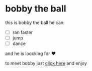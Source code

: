 # bobby the ball
this is bobby the ball
he can:
- [ ] ran faster
- [ ] jump
- [ ] dance

and he is loocking for :heart:	

to meet bobby just [click here](https://inbardanieli.github.io/bobby-the-ball/) and enjoy
